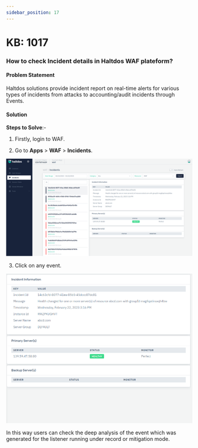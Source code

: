 ```yaml
---
sidebar_position: 17
---
```


# KB: 1017

### **How to check Incident details in Haltdos WAF plateform?**

#### **Problem Statement**

Haltdos solutions provide incident report on real-time alerts for various types of incidents from attacks to accounting/audit incidents through Events.

#### **Solution**

**Steps to Solve**:-

1. Firstly, login to WAF.

2. Go to **Apps** > **WAF** > **Incidents**.

![kb-1017](/img/waf/v7/kb/incidents_kb_1017_1.png)

3. Click on any event.

![kb-1017](/img/waf/v7/kb/incident_info_kb_1017_2.png)

In this way users can check the deep analysis of the event which was generated for the listener running under record or mitigation mode.